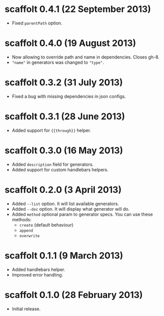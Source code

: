 # scaffolt 0.4.1 (22 September 2013)
* Fixed `parentPath` option.

# scaffolt 0.4.0 (19 August 2013)
* Now allowing to override path and name in dependencies. Closes gh-8.
* `"name"` in generators was changed to `"type"`.

# scaffolt 0.3.2 (31 July 2013)
* Fixed a bug with missing dependencies in json configs.

# scaffolt 0.3.1 (28 June 2013)
* Added support for `{{through}}` helper.

# scaffolt 0.3.0 (16 May 2013)
* Added `description` field for generators.
* Added support for custom handlebars helpers.

# scaffolt 0.2.0 (3 April 2013)
* Added `--list` option. It will list available generators.
* Added `--doc` option. It will display what generator will do.
* Added `method` optional param to generator specs. You can use these methods:
    * `create` (default behaviour)
    * `append`
    * `overwrite`

# scaffolt 0.1.1 (9 March 2013)
* Added handlebars helper.
* Improved error handling.

# scaffolt 0.1.0 (28 February 2013)
* Initial release.
